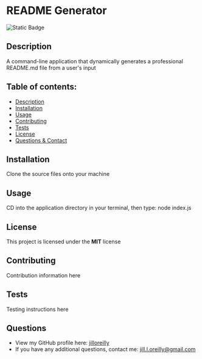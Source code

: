 # README Generator

  ![Static Badge](https://img.shields.io/badge/License-MIT-blue)

  ## Description
  A command-line application that dynamically generates a professional README.md file from a user's input

  ## Table of contents:
  - [Description](#Description)
  - [Installation](#Installation)
  - [Usage](#Usage)
  - [Contributing](#Contributing)
  - [Tests](#Tests)
  - [License](#License)
  - [Questions & Contact](#Questions)
  
  ## Installation
  Clone the source files onto your machine

  ## Usage
  CD into the application directory in your terminal, then type: node index.js

  ## License
  This project is licensed under the **MIT** license
  
  ## Contributing
  Contribution information here

  ## Tests
  Testing instructions here
  
  ## Questions
  - View my GitHub profile here: [jilloreilly](https://github.com/jilloreilly)
  - If you have any additional questions, contact me: [jill.l.oreilly@gmail.com](mailto:jill.l.oreilly@gmail.com)

